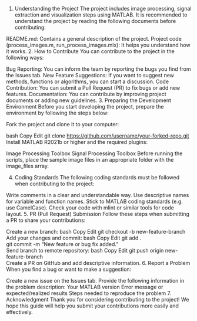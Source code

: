 1. Understanding the Project
The project includes image processing, signal extraction and visualization steps using MATLAB. It is recommended to understand the project by reading the following documents before contributing:

README.md: Contains a general description of the project.
Project code (process_images.m, run_process_images.mlx): It helps you understand how it works.
2. How to Contribute
You can contribute to the project in the following ways:

Bug Reporting: You can inform the team by reporting the bugs you find from the Issues tab.
New Feature Suggestions: If you want to suggest new methods, functions or algorithms, you can start a discussion.
Code Contribution: You can submit a Pull Request (PR) to fix bugs or add new features.
Documentation: You can contribute by improving project documents or adding new guidelines.
3. Preparing the Development Environment
Before you start developing the project, prepare the environment by following the steps below:

Fork the project and clone it to your computer:

bash
Copy
Edit
git clone https://github.com/username/your-forked-repo.git  
Install MATLAB R2021b or higher and the required plugins:

Image Processing Toolbox
Signal Processing Toolbox
Before running the scripts, place the sample image files in an appropriate folder with the image_files array.

4. Coding Standards
The following coding standards must be followed when contributing to the project:

Write comments in a clear and understandable way.
Use descriptive names for variable and function names.
Stick to MATLAB coding standards (e.g. use CamelCase).
Check your code with mlint or similar tools for code layout.
5. PR (Pull Request) Submission
Follow these steps when submitting a PR to share your contributions:

Create a new branch:
bash
Copy
Edit
git checkout -b new-feature-branch  
Add your changes and commit:
bash
Copy
Edit
git add .  
git commit -m “New feature or bug fix added.”  
Send branch to remote repository:
bash
Copy
Edit
git push origin new-feature-branch  
Create a PR on GitHub and add descriptive information.
6. Report a Problem
When you find a bug or want to make a suggestion:

Create a new issue on the Issues tab.
Provide the following information in the problem description:
Your MATLAB version
Error message or expected/realized results
Steps needed to reproduce the problem
7. Acknowledgment
Thank you for considering contributing to the project! We hope this guide will help you submit your contributions more easily and effectively.

